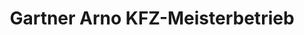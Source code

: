 ---
title: "Gartner Arno KFZ-Meisterbetrieb"
url: /pfinztal/gartner-arno-kfz-meisterbetrieb/
shop: Autowerkstatt
---